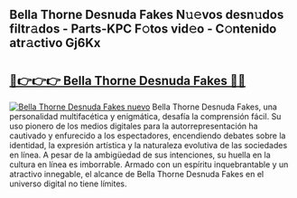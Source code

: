 ## Bella Thorne Desnuda Fakes N𝚞𝚎vos desn𝚞dos filtr𝚊dos - Parts-KPC F𝚘tos vid𝚎o - C𝚘ntenido atr𝚊ctivo Gj6Kx

# <h2><a href="http://mb9akz.tromn.icu/?c=Bella+Thorne+Desnuda+Fakes">🔗👉👉👉 Bella Thorne Desnuda Fakes 🔗🔗</a></h2>

[![Bella Thorne Desnuda Fakes nuevo](https://i.imgur.com/pEAQMta.gif)](http://mb9akz.tromn.icu/?c=Bella+Thorne+Desnuda+Fakes)
Bella Thorne Desnuda Fakes, una personalidad multifacética y enigmática, desafía la comprensión fácil. Su uso pionero de los medios digitales para la autorrepresentación ha cautivado y enfurecido a los espectadores, encendiendo debates sobre la identidad, la expresión artística y la naturaleza evolutiva de las sociedades en línea. A pesar de la ambigüedad de sus intenciones, su huella en la cultura en línea es imborrable. Armado con un espíritu inquebrantable y un atractivo innegable, el alcance de Bella Thorne Desnuda Fakes en el universo digital no tiene límites.
